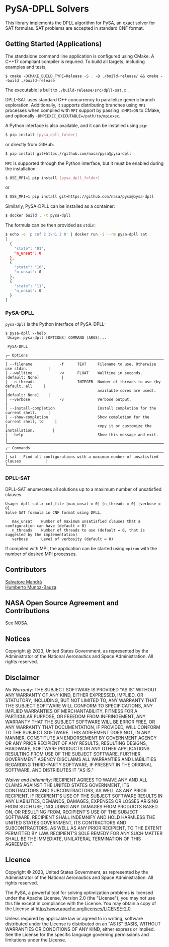# PySA-DPLL Solvers

This library implements the DPLL algorithm for PySA, an exact solver for SAT formulas. SAT problems are accepted
in standard CNF format.

## Getting Started (Applications)

The standalone command line application is configured using CMake.
A C++17 compliant compiler is required. To build all targets, including examples and tests,

```
$ cmake -DCMAKE_BUILD_TYPE=Release -S . -B ./build-release/ && cmake --build ./build-release
```

The executable is built to `./build-release/src/dpll-sat.x `.

DPLL-SAT  uses standard C++ concurrency to parallelize generic branch exploration.
Additionally, it supports distributing branches using `MPI` processes when compiled with `MPI` support by
passing `-DMPI=ON` to CMake, and optionally `-DMPIEXEC_EXECUTABLE=/path/to/mpiexec`.

A Python interface is also available, and it can be installed using `pip`:
```bash
$ pip install [pysa_dpll_folder]
```
or directly from GitHub:
```bash
$ pip install git+https://github.com/nasa/pysa@pysa-dpll 
```

`MPI` is supported through the Python interface, but it must be enabled during
the installation:
```bash
$ USE_MPI=1 pip install [pysa_dpll_folder]
```
or
```bash
$ USE_MPI=1 pip install git+https://github.com/nasa/pysa@pysa-dpll 
```

Similarly, PySA-DPLL can be installed as a container:
```bash
$ docker build . -t pysa-dpll
```
The formula can be then provided as `stdin`:
```bash
$ echo -e 'p cnf 2 1\n1 2 0' | docker run -i --rm pysa-dpll sat
[
  {
    "state": "01",
    "n_unsat": 0
  },
  {
    "state": "10",
    "n_unsat": 0
  },
  {
    "state": "11",
    "n_unsat": 0
  }
]
```

### PySA-DPLL
`pysa-dpll` is the Python interface of PySA-DPLL:
```
$ pysa-dpll --help
 Usage: pysa-dpll [OPTIONS] COMMAND [ARGS]...

 PySA-DPLL

╭─ Options ────────────────────────────────────────────────────────────────────────────╮
│ --filename            -f      TEXT     Filename to use. Otherwise use stdin.         |
│ --walltime            -w      FLOAT    Walltime in seconds. [default: None]          |
│ --n-threads                   INTEGER  Number of threads to use (by default, all     |
|                                        available cores are used). [default: None]    |
│ --verbose             -v               Verbose output.                               |
│ --install-completion                   Install completion for the current shell.     |
│ --show-completion                      Show completion for the current shell, to     |
|                                        copy it or customize the installation.        |
│ --help                                 Show this message and exit.                   |
╰──────────────────────────────────────────────────────────────────────────────────────╯
╭─ Commands ───────────────────────────────────────────────────────────────────────────╮
│ sat   Find all configurations with a maximum number of unsatisfied clauses           │
╰──────────────────────────────────────────────────────────────────────────────────────╯
```

### DPLL-SAT
DPLL-SAT enumerates all solutions up to a maximum number of unsatisfied clauses.
```text
Usage: dpll-sat.x cnf_file [max_unsat = 0] [n_threads = 0] [verbose = 0]
Solve SAT formula in CNF format using DPLL.

   max_unsat    Number of maximum unsatisfied clauses that a configuration can have (default = 0)
   n_threads    Number of threads to use (default = 0, that is suggested by the implementation)
   verbose      Level of verbosity (default = 0)
```
If compiled with MPI, the application can be started using `mpirun` with the number of
desired MPI processes.

## Contributors

[Salvatore Mandrà](https://github.com/s-mandra)<br>
[Humberto Munoz-Bauza](https://github.com/hmunozb)<br>

## NASA Open Source Agreement and Contributions

See [NOSA](https://github.com/nasa/pysa/tree/main/docs/nasa-cla/).

## Notices

Copyright @ 2023, United States Government, as represented by the Administrator
of the National Aeronautics and Space Administration. All rights reserved.

## Disclaimer

_No Warranty_: THE SUBJECT SOFTWARE IS PROVIDED "AS IS" WITHOUT ANY WARRANTY OF
ANY KIND, EITHER EXPRESSED, IMPLIED, OR STATUTORY, INCLUDING, BUT NOT LIMITED
TO, ANY WARRANTY THAT THE SUBJECT SOFTWARE WILL CONFORM TO SPECIFICATIONS, ANY
IMPLIED WARRANTIES OF MERCHANTABILITY, FITNESS FOR A PARTICULAR PURPOSE, OR
FREEDOM FROM INFRINGEMENT, ANY WARRANTY THAT THE SUBJECT SOFTWARE WILL BE ERROR
FREE, OR ANY WARRANTY THAT DOCUMENTATION, IF PROVIDED, WILL CONFORM TO THE
SUBJECT SOFTWARE. THIS AGREEMENT DOES NOT, IN ANY MANNER, CONSTITUTE AN
ENDORSEMENT BY GOVERNMENT AGENCY OR ANY PRIOR RECIPIENT OF ANY RESULTS,
RESULTING DESIGNS, HARDWARE, SOFTWARE PRODUCTS OR ANY OTHER APPLICATIONS
RESULTING FROM USE OF THE SUBJECT SOFTWARE.  FURTHER, GOVERNMENT AGENCY
DISCLAIMS ALL WARRANTIES AND LIABILITIES REGARDING THIRD-PARTY SOFTWARE, IF
PRESENT IN THE ORIGINAL SOFTWARE, AND DISTRIBUTES IT "AS IS."

_Waiver and Indemnity_:  RECIPIENT AGREES TO WAIVE ANY AND ALL CLAIMS AGAINST
THE UNITED STATES GOVERNMENT, ITS CONTRACTORS AND SUBCONTRACTORS, AS WELL AS
ANY PRIOR RECIPIENT.  IF RECIPIENT'S USE OF THE SUBJECT SOFTWARE RESULTS IN ANY
LIABILITIES, DEMANDS, DAMAGES, EXPENSES OR LOSSES ARISING FROM SUCH USE,
INCLUDING ANY DAMAGES FROM PRODUCTS BASED ON, OR RESULTING FROM, RECIPIENT'S
USE OF THE SUBJECT SOFTWARE, RECIPIENT SHALL INDEMNIFY AND HOLD HARMLESS THE
UNITED STATES GOVERNMENT, ITS CONTRACTORS AND SUBCONTRACTORS, AS WELL AS ANY
PRIOR RECIPIENT, TO THE EXTENT PERMITTED BY LAW.  RECIPIENT'S SOLE REMEDY FOR
ANY SUCH MATTER SHALL BE THE IMMEDIATE, UNILATERAL TERMINATION OF THIS
AGREEMENT. 

## Licence

Copyright © 2023, United States Government, as represented by the Administrator
of the National Aeronautics and Space Administration. All rights reserved.

The PySA, a powerful tool for solving optimization problems is licensed under
the Apache License, Version 2.0 (the "License"); you may not use this file
except in compliance with the License. You may obtain a copy of the License at
http://www.apache.org/licenses/LICENSE-2.0.

Unless required by applicable law or agreed to in writing, software distributed
under the License is distributed on an "AS IS" BASIS, WITHOUT WARRANTIES OR
CONDITIONS OF ANY KIND, either express or implied. See the License for the
specific language governing permissions and limitations under the License.
